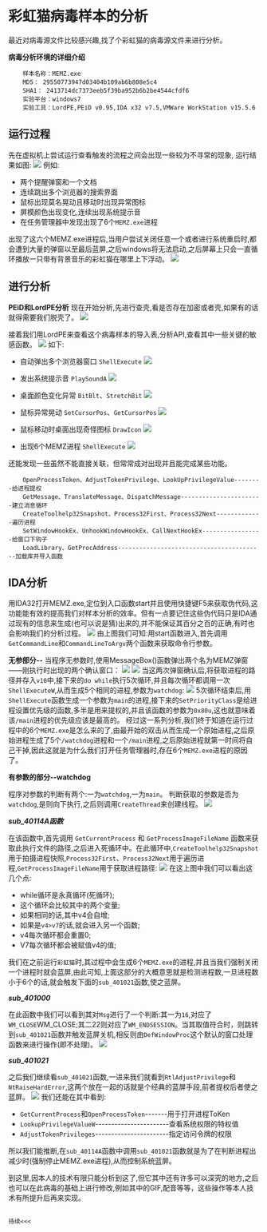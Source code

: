 # 彩虹猫病毒样本的分析
最近对病毒源文件比较感兴趣,找了个彩虹猫的病毒源文件来进行分析。

**病毒分析环境的详细介绍**
```
    样本名称：MEMZ.exe
    MD5： 29550773947d03404b109ab6b808e5c4
    SHA1： 2413714dc7373eeb5f39ba952b6b2be4544cfdf6
    实验平台：windows7
    实验工具：LordPE,PEiD v0.95,IDA x32 v7.5,VMWare WorkStation v15.5.6
```
## 运行过程
先在虚拟机上尝试运行查看触发的流程之间会出现一些较为不寻常的现象,
运行结果如图:
![](./image/过程.png)
例如:
- 两个提醒弹窗和一个文档
- 连续跳出多个浏览器的搜索界面
- 鼠标出现莫名晃动且移动时出现异常图标
- 屏模颜色出现变化,连续出现系统提示音
- 在任务管理器中发现出现了6个`MEMZ.exe`进程

出现了这六个MEMZ.exe进程后,当用户尝试关闭任意一个或者进行系统重启时,都会遭到大量的弹窗以至最后蓝屏,之后windows将无法启动,之后屏幕上只会一直循环播放一只带有背景音乐的彩虹猫在哪里上下浮动。
![](./image/彩虹猫.png)

## 进行分析
**PEiD和LordPE分析**
现在开始分析,先进行查壳,看是否存在加密或者壳,如果有的话就得需要我们脱壳了。
![](./image/查壳.png)

接着我们用LordPE来查看这个病毒样本的导入表,分析API,查看其中一些关键的敏感函数。
![](./image/导入表.png)
如下:
- 自动弹出多个浏览器窗口 `ShellExecute`
![](./image/弹出多个窗口.png)

- 发出系统提示音 `PlaySoundA`
![](./image/提示音.png)

- 桌面颜色变化异常 `BitBlt`、`StretchBit`
![](./image/屏幕颜色变化.png)

- 鼠标异常晃动 `SetCursorPos`、`GetCursorPos`
![](./image/鼠标异常.png)

- 鼠标移动时桌面出现奇怪图标 `DrawIcon`
![](./image/图标.png)

- 出现6个MEMZ进程 `ShellExecute`
![](./image/6个进程.png)

还能发现一些虽然不能直接关联，但常常成对出现并且能完成某些功能。
```
    OpenProcessToken、AdjustTokenPrivilege、LookUpPrivilegeValue--------给进程提权
    GetMessage、TranslateMessage、DispatchMessage-----------------------建立消息循环
    CreateToolhelp32Snapshot、Process32First、Process32Next-------------遍历进程
    SetWindowHookEx、UnhookWindowHookEx、CallNextHookEx-----------------给窗口下钩子
    LoadLibrary、GetProcAddress-----------------------------------------加载库并导入函数
```

## IDA分析
用IDA32打开MEMZ.exe,定位到入口函数start并且使用快捷键F5来获取伪代码,这功能能有效的提高我们对样本分析的效率。但有一点要记住这些伪代码只是IDA通过现有的信息来生成(也可以说是猜)出来的,并不能保证其百分之百的正确,有时也会影响我们的分析过程。
![](./image/伪代码.png)
由上图我们可知:用start函数进入,首先调用 `GetCommandLine`和`CommandLineToArgv`两个函数来获取命令行参数。


**无参部分--**
当程序无参数时,使用MessageBox()函数弹出两个名为MEMZ弹窗——刚执行时出现的两个确认窗口：
![](./image/警告1.png)
![](./image/警告2.png)
当这两次弹窗确认后,将获取进程的路径并存入`v10`中,接下来的`do while`执行5次循环,并且每次循环都调用一次`ShellExecuteW`,从而生成5个相同的进程,参数为`watchdog`:
![](./image/循环.png)
5次循环结束后,用`ShellExecute`函数生成一个参数为`main`的进程,接下来的`SetPriorityClass`是给进程设置优先级的函数,多半是用来提权的,并且该函数的参数为`0x80u`,这也就意味着该`/main`进程的优先级应该是最高的。
经过这一系列分析,我们终于知道在运行过程中的6个`MEMZ.exe`是怎么来的了,由最开始的双击从而生成一个原始进程,之后原始进程生成了5个`/watchdog`进程和一个`/main`进程,之后原始进程就第一时间将自己干掉,因此这就是为什么我们打开任务管理器时,存在6个`MEMZ.exe`进程的原因了。


**有参数的部分--watchdog**

程序对参数的判断有两个:一为`watchdog`,一为`main`。
判断获取的参数是否为`watchdog`,是则向下执行,之后则调用`CreateThread`来创建线程。
![](./image/watchdog.png)



***sub_40114A函数***

在该函数中,首先调用 `GetCurrentProcess` 和 `GetProcessImageFileName` 函数来获取此执行文件的路径,之后进入死循环中。在此循环中,`CreateToolhelp32Snapshot`用于拍摄进程快照,`Process32First`、`Process32Next`用于遍历进程,`GetProcessImageFileName`用于获取进程路径:
![](./image/进程数检测.png)
在这上图中我们可以看出这几个点:

- while循环是永真循环(死循环);
- 这个循环会比较其中的两个变量;
- 如果相同的话,其中v4会自增;
- 如果是`v4>v7`的话,就会进入另一个函数;
- v4每次循环都会重置0;
- V7每次循环都会被赋值v4的值;

我们在之前运行`彩虹猫`时,其过程中会生成6个`MEMZ.exe`的进程,并且当我们强制关闭一个进程时就会蓝屏,由此可知,上面这部分的大概意思就是检测进程数,一旦进程数小于6个的话,就会触发下面的`sub_401021`函数,使之蓝屏。


***sub_401000***

在此函数中我们可以看到其对`Msg`进行了一个判断:其一为`16`,对应了`WM_CLOSE`WM_CLOSE;其二22则对应了`WM_ENDSESSION`。当其取值符合时，则跳转到`sub_401021`函数并触发蓝屏关机,相反则由`DefWindowProc`这个默认的窗口处理函数来进行操作(即不处理)。
![](./3月8号/401000.png)


***sub_401021***

之后我们继续看`sub_401021`函数,一进来我们就看到`RtlAdjustPrivilege`和`NtRaiseHardError`,这两个放在一起的话就是个经典的蓝屏手段,前者提权后者使之蓝屏。
![](./image/蓝屏.png)
我们还能在其中看到:

- `GetCurrentProcess`和`OpenProcessToken`-------用于打开进程ToKen
- `LookupPrivilegeValueW`-----------------------查看系统权限的特权值
- `AdjustTokenPrivileges`-----------------------指定访问令牌的权限

所以我们能推断,在`sub_40114A`函数中调用`sub_401021`函数就是为了在判断进程出减少时(强制停止MEMZ.exe进程),从而控制系统蓝屏。

到这里,因本人的技术有限只能分析到这了,但它其中还有许多可以深究的地方,之后也可以在此病毒的基础上进行修改,例如其中的GIF,配音等等，这些操作等本人技术有所提升后再来实现。


                                                                                    待续<<<














